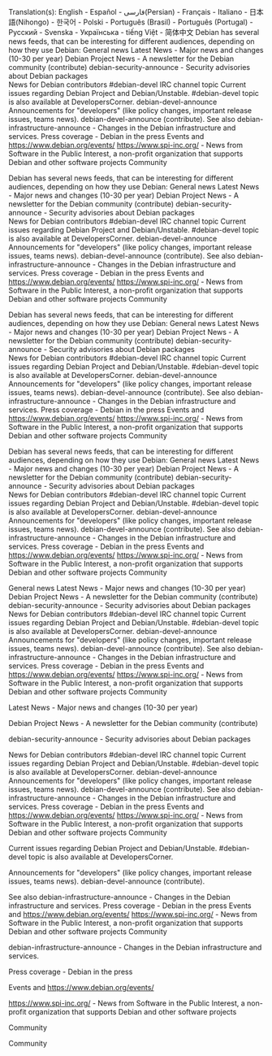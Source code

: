 Translation(s): English - Español - فارسی(Persian) - Français - Italiano - 日本語(Nihongo) - 한국어 - Polski - Português (Brasil) - Português (Portugal) - Русский - Svenska - Українська - tiếng Việt - 简体中文  Debian has several news feeds, that can be interesting for different audiences, depending on how they use Debian: 
General news
Latest News - Major news and changes (10-30 per year) Debian Project News - A newsletter for the Debian community (contribute) debian-security-announce - Security advisories about Debian packages  
News for Debian contributors
#debian-devel IRC channel topic Current issues regarding Debian Project and Debian/Unstable. 
#debian-devel topic is also available at DevelopersCorner. debian-devel-announce Announcements for "developers" (like policy changes, important release issues, teams news). 
debian-devel-announce (contribute). 
See also
debian-infrastructure-announce - Changes in the  Debian infrastructure and services. Press coverage - Debian in the press Events and https://www.debian.org/events/ https://www.spi-inc.org/ - News from Software in the Public Interest, a non-profit organization that supports Debian and other software projects  Community 

 Debian has several news feeds, that can be interesting for different audiences, depending on how they use Debian: 
General news
Latest News - Major news and changes (10-30 per year) Debian Project News - A newsletter for the Debian community (contribute) debian-security-announce - Security advisories about Debian packages  
News for Debian contributors
#debian-devel IRC channel topic Current issues regarding Debian Project and Debian/Unstable. 
#debian-devel topic is also available at DevelopersCorner. debian-devel-announce Announcements for "developers" (like policy changes, important release issues, teams news). 
debian-devel-announce (contribute). 
See also
debian-infrastructure-announce - Changes in the  Debian infrastructure and services. Press coverage - Debian in the press Events and https://www.debian.org/events/ https://www.spi-inc.org/ - News from Software in the Public Interest, a non-profit organization that supports Debian and other software projects  Community 

 Debian has several news feeds, that can be interesting for different audiences, depending on how they use Debian: 
General news
Latest News - Major news and changes (10-30 per year) Debian Project News - A newsletter for the Debian community (contribute) debian-security-announce - Security advisories about Debian packages  
News for Debian contributors
#debian-devel IRC channel topic Current issues regarding Debian Project and Debian/Unstable. 
#debian-devel topic is also available at DevelopersCorner. debian-devel-announce Announcements for "developers" (like policy changes, important release issues, teams news). 
debian-devel-announce (contribute). 
See also
debian-infrastructure-announce - Changes in the  Debian infrastructure and services. Press coverage - Debian in the press Events and https://www.debian.org/events/ https://www.spi-inc.org/ - News from Software in the Public Interest, a non-profit organization that supports Debian and other software projects  Community 

Debian has several news feeds, that can be interesting for different audiences, depending on how they use Debian: 
General news
Latest News - Major news and changes (10-30 per year) Debian Project News - A newsletter for the Debian community (contribute) debian-security-announce - Security advisories about Debian packages  
News for Debian contributors
#debian-devel IRC channel topic Current issues regarding Debian Project and Debian/Unstable. 
#debian-devel topic is also available at DevelopersCorner. debian-devel-announce Announcements for "developers" (like policy changes, important release issues, teams news). 
debian-devel-announce (contribute). 
See also
debian-infrastructure-announce - Changes in the  Debian infrastructure and services. Press coverage - Debian in the press Events and https://www.debian.org/events/ https://www.spi-inc.org/ - News from Software in the Public Interest, a non-profit organization that supports Debian and other software projects  Community 


General news
Latest News - Major news and changes (10-30 per year) Debian Project News - A newsletter for the Debian community (contribute) debian-security-announce - Security advisories about Debian packages  
News for Debian contributors
#debian-devel IRC channel topic Current issues regarding Debian Project and Debian/Unstable. 
#debian-devel topic is also available at DevelopersCorner. debian-devel-announce Announcements for "developers" (like policy changes, important release issues, teams news). 
debian-devel-announce (contribute). 
See also
debian-infrastructure-announce - Changes in the  Debian infrastructure and services. Press coverage - Debian in the press Events and https://www.debian.org/events/ https://www.spi-inc.org/ - News from Software in the Public Interest, a non-profit organization that supports Debian and other software projects  Community 

Latest News - Major news and changes (10-30 per year) 

Debian Project News - A newsletter for the Debian community (contribute) 

debian-security-announce - Security advisories about Debian packages 

 
News for Debian contributors
#debian-devel IRC channel topic Current issues regarding Debian Project and Debian/Unstable. 
#debian-devel topic is also available at DevelopersCorner. debian-devel-announce Announcements for "developers" (like policy changes, important release issues, teams news). 
debian-devel-announce (contribute). 
See also
debian-infrastructure-announce - Changes in the  Debian infrastructure and services. Press coverage - Debian in the press Events and https://www.debian.org/events/ https://www.spi-inc.org/ - News from Software in the Public Interest, a non-profit organization that supports Debian and other software projects  Community 

Current issues regarding Debian Project and Debian/Unstable. 
#debian-devel topic is also available at DevelopersCorner. 

Announcements for "developers" (like policy changes, important release issues, teams news). 
debian-devel-announce (contribute). 


See also
debian-infrastructure-announce - Changes in the  Debian infrastructure and services. Press coverage - Debian in the press Events and https://www.debian.org/events/ https://www.spi-inc.org/ - News from Software in the Public Interest, a non-profit organization that supports Debian and other software projects  Community 

debian-infrastructure-announce - Changes in the  Debian infrastructure and services. 

Press coverage - Debian in the press 

Events and https://www.debian.org/events/ 

https://www.spi-inc.org/ - News from Software in the Public Interest, a non-profit organization that supports Debian and other software projects 

 Community 

 Community 